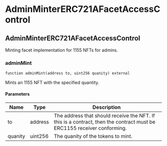 # AdminMinterERC721AFacetAccessControl

## AdminMinterERC721AFacetAccessControl

Minting facet implementation for 1155 NFTs for admins.

### adminMint

```solidity
function adminMint(address to, uint256 quanity) external
```

Mints an 1155 NFT with the specified quantity.

#### Parameters

| Name | Type | Description |
| ---- | ---- | ----------- |
| to | address | The address that should receive the NFT. If this is a contract, then the contract must be ERC1155 receiver conforming. |
| quanity | uint256 | The quanity of the tokens to mint. |

